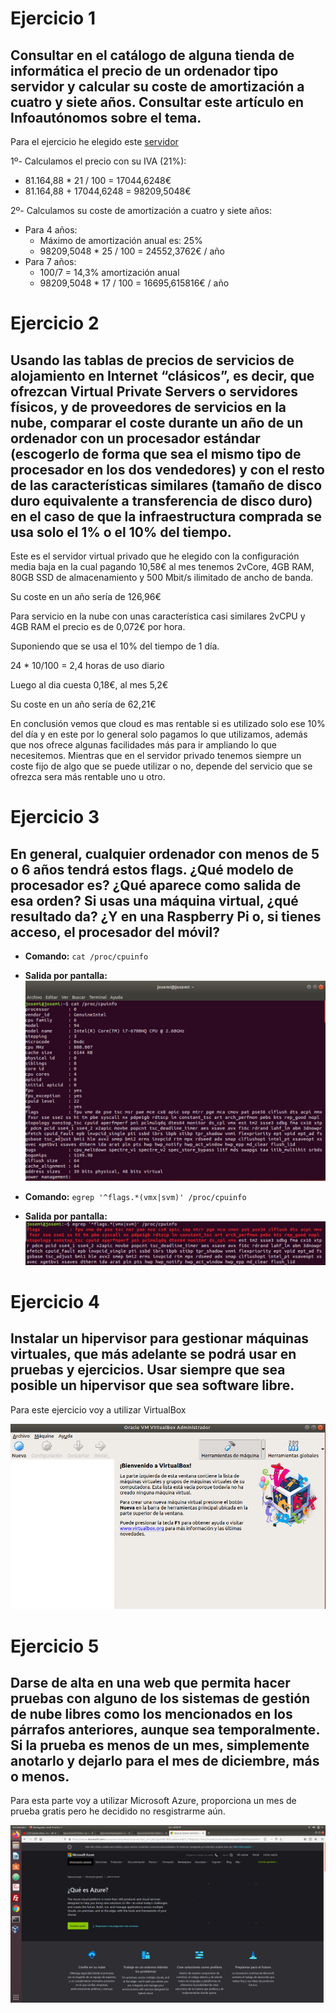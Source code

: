 # Ejercicio 1
## Consultar en el catálogo de alguna tienda de informática el precio de un ordenador tipo servidor y calcular su coste de amortización a cuatro y siete años. Consultar este artículo en Infoautónomos sobre el tema.

Para el ejercicio he elegido este [servidor](https://www.dell.com/es-es/work/shop/cty/pdp/spd/poweredge-r940xa/emea_r940xa_vi_vp)

1º- Calculamos el precio con su IVA (21%):
 - 81.164,88 * 21 / 100 = 17044,6248€
 - 81.164,88 + 17044,6248 = 98209,5048€

2º- Calculamos su coste de amortización a cuatro y siete años:
- Para 4 años:
   - Máximo de amortización anual es: 25%
   - 98209,5048 * 25 / 100 = 24552,3762€ / año
- Para 7 años:
   - 100/7 = 14,3% amortización anual
   - 98209,5048 * 17 / 100 = 16695,615816€ / año
    
# Ejercicio 2
## Usando las tablas de precios de servicios de alojamiento en Internet “clásicos”, es decir, que ofrezcan Virtual Private Servers o servidores físicos, y de proveedores de servicios en la nube, comparar el coste durante un año de un ordenador con un procesador estándar (escogerlo de forma que sea el mismo tipo de procesador en los dos vendedores) y con el resto de las características similares (tamaño de disco duro equivalente a transferencia de disco duro) en el caso de que la infraestructura comprada se usa solo el 1% o el 10% del tiempo.

Este es el servidor virtual privado que he elegido con la configuración media baja en la cual pagando 10,58€ al mes tenemos 2vCore, 4GB RAM, 80GB SSD de almacenamiento y 500 Mbit/s ilimitado de ancho de banda.

Su coste en un año sería de 126,96€

Para servicio en la nube con unas característica casi similares 2vCPU y 4GB RAM el precio es de 0,072€ por hora.

Suponiendo que se usa el 10% del tiempo de 1 día.

24 * 10/100 = 2,4 horas de uso diario

Luego al dia cuesta 0,18€, al mes 5,2€

Su coste en un año sería de 62,21€

En conclusión vemos que cloud es mas rentable si es utilizado solo ese 10% del día y en este por lo general solo pagamos lo que utilizamos, además que nos ofrece algunas facilidades más para ir ampliando lo que necesitemos. Mientras que en el servidor privado tenemos siempre un coste fijo de algo que se puede utilizar o no, depende del servicio que se ofrezca sera más rentable uno u otro.

# Ejercicio 3
## En general, cualquier ordenador con menos de 5 o 6 años tendrá estos flags. ¿Qué modelo de procesador es? ¿Qué aparece como salida de esa orden? Si usas una máquina virtual, ¿qué resultado da? ¿Y en una Raspberry Pi o, si tienes acceso, el procesador del móvil?

- **Comando:** `cat /proc/cpuinfo`
- **Salida por pantalla:**
![Error mostrar imagen](https://github.com/josemip98/EjerciciosIV/blob/master/Tema%201/Images/cpuinfo.png)

- **Comando:** `egrep '^flags.*(vmx|svm)' /proc/cpuinfo`
- **Salida por pantalla:**
![Error mostrar imagen](https://github.com/josemip98/EjerciciosIV/blob/master/Tema%201/Images/flags.png)

# Ejercicio 4
## Instalar un hipervisor para gestionar máquinas virtuales, que más adelante se podrá usar en pruebas y ejercicios. Usar siempre que sea posible un hipervisor que sea software libre.

Para este ejercicio voy a utilizar VirtualBox

![Error mostrar imagen](https://github.com/josemip98/EjerciciosIV/blob/master/Tema%201/Images/VirtualBox.png)

# Ejercicio 5
## Darse de alta en una web que permita hacer pruebas con alguno de los sistemas de gestión de nube libres como los mencionados en los párrafos anteriores, aunque sea temporalmente. Si la prueba es menos de un mes, simplemente anotarlo y dejarlo para el mes de diciembre, más o menos.

Para esta parte voy a utilizar Microsoft Azure, proporciona un mes de prueba gratis pero he decidido no resgistrarme aún.

![Error mostrar imagen](https://github.com/josemip98/EjerciciosIV/blob/master/Tema%201/Images/azure.png)
